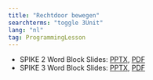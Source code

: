 ```yaml
---
title: "Rechtdoor bewegen"
searchterms: "toggle 3Unit"
lang: "nl"
tag: ProgrammingLesson
---
```

 <ul>
 <li class="ng-binding">SPIKE 2 Word Block Slides:
 <a href="ProgrammingLessons/RechteBeweging.pptx">PPTX</a>,
 <a href="ProgrammingLessons/RechteBeweging.pdf">PDF</a>
 </li>
 <li class="ng-binding">SPIKE 3 Word Block Slides:
 <a href="ProgrammingLessons/SP3RechteBeweging.pptx">PPTX</a>,
 <a href="ProgrammingLessons/SP3RechteBeweging.pdf">PDF</a>
 </li>

 </ul>
